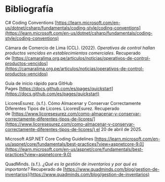 # Bibliografía # 

C# Coding Conventions [https://learn.microsoft.com/en-us/dotnet/csharp/fundamentals/coding-style/coding-conventions](https://learn.microsoft.com/en-us/dotnet/csharp/fundamentals/coding-style/coding-conventions)

Cámara de Comercio de Lima (CCL). (2022). _Operativos de control hallan productos vencidos en establecimientos comerciales_. Recuperado de [https://camaralima.org.pe/articulos/noticias/operativos-de-control-productos-vencidos](https://camaralima.org.pe/articulos/noticias/operativos-de-control-productos-vencidos)

Guía de inicio rápido para GitHub Pages [https://docs.github.com/es/pages/quickstart](https://docs.github.com/es/pages/quickstart)

LicoresEsurez. (s.f.). Cómo Almacenar y Conservar Correctamente Diferentes Tipos de Licores. LicoresEsurez. Recuperado de [https://www.licoresesurez.com/como-almacenar-y-conservar-correctamente-diferentes-tipos-de-licores/](https://www.licoresesurez.com/como-almacenar-y-conservar-correctamente-diferentes-tipos-de-licores/) el 20 de abril de 2025.

Microsoft ASP.NET Core Coding Guidelines [https://learn.microsoft.com/en-us/aspnet/core/fundamentals/best-practices?view=aspnetcore-9.0](https://learn.microsoft.com/en-us/aspnet/core/fundamentals/best-practices?view=aspnetcore-9.0)

QuadMinds. (s.f.). _¿Qué es la gestión de inventarios y por qué es importante?_ Recuperado de [https://www.quadminds.com/blog/gestion-de-inventarios](https://www.quadminds.com/blog/gestion-de-inventarios)
